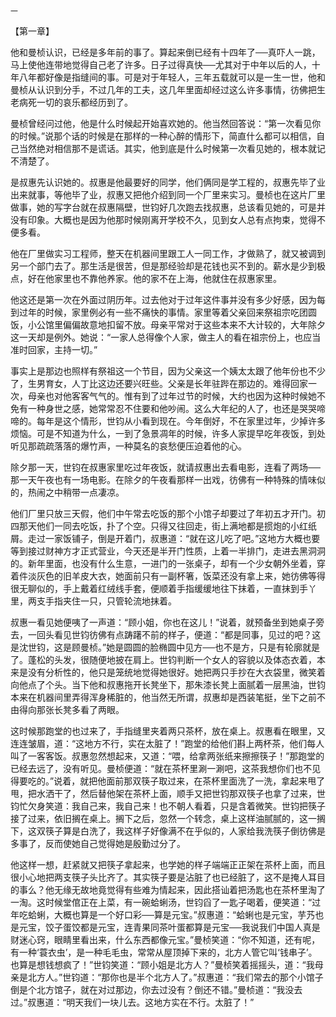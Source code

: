     一 

   【第一章】

   他和曼桢认识，已经是多年前的事了。算起来倒已经有十四年了──真吓人一跳，马上使他连带地觉得自己老了许多。日子过得真快──尤其对于中年以后的人，十年八年都好像是指缝间的事。可是对于年轻人，三年五载就可以是一生一世，他和曼桢从认识到分手，不过几年的工夫，这几年里面却经过这么许多事情，彷佛把生老病死一切的哀乐都经历到了。

   曼桢曾经问过他，他是什么时候起开始喜欢她的。他当然回答说：“第一次看见你的时候。”说那个话的时候是在那样的一种心醉的情形下，简直什么都可以相信，自己当然绝对相信那不是谎话。其实，他到底是什么时候第一次看见她的，根本就记不清楚了。

   是叔惠先认识她的。叔惠是他最要好的同学，他们俩同是学工程的，叔惠先毕了业出来就事，等他毕了业，叔惠又把他介绍到同一个厂里来实习。曼桢也在这片厂里做事，她的写字台就在叔惠隔壁，世钧好几次跑去找叔惠，总该看见她的，可是并没有印象。大概也是因为他那时候刚离开学校不久，见到女人总有点拘束，觉得不便多看。

   他在厂里做实习工程师，整天在机器间里跟工人一同工作，才做熟了，就又被调到另一个部门去了。那生活是很苦，但是那经验却是花钱也买不到的。薪水是少到极点，好在他家里也不靠他养家。他的家不在上海，他就住在叔惠家里。

   他这还是第一次在外面过阴历年。过去他对于过年这件事并没有多少好感，因为每到过年的时候，家里例必有一些不痛快的事情。家里等着父亲回来祭祖宗吃团圆饭，小公馆里偏偏故意地扣留不放。母亲平常对于这些本来不大计较的，大年除夕这一天却是例外。她说：“一家人总得像个人家，做主人的看在祖宗份上，也应当准时回家，主持一切。”

   事实上是那边也照样有祭祖这一个节目，因为父亲这一个姨太太跟了他年份也不少了，生男育女，人丁比这边还要兴旺些。父亲是长年驻跸在那边的。难得回家一次，母亲也对他客客气气的。惟有到了过年过节的时候，大约也因为这种时候她不免有一种身世之感，她常常忍不住要和他吵闹。这么大年纪的人了，也还是哭哭啼啼的。每年是这个情形，世钧从小看到现在。今年倒好，不在家里过年，少掉许多烦恼。可是不知道为什么，一到了急景凋年的时候，许多人家提早吃年夜饭，到处听见那疏疏落落的爆竹声，一种莫名的哀愁便压迫着他的心。

   除夕那一天，世钧在叔惠家里吃过年夜饭，就请叔惠出去看电影，连看了两场──那一天午夜也有一场电影。在除夕的午夜看那样一出戏，彷佛有一种特殊的情味似的，热闹之中稍带一点凄凉。

   他们厂里只放三天假，他们中午常去吃饭的那个小馆子却要过了年初五才开门。初四那天他们一同去吃饭，扑了个空。只得又往回走，街上满地都是掼炮的小红纸屑。走过一家饭铺子，倒是开着门，叔惠道：“就在这儿吃了吧。”这地方大概也要等到接过财神方才正式营业，今天还是半开门性质，上着一半排门，走进去黑洞洞的。新年里面，也没有什么生意，一进门的一张桌子，却有一个少女朝外坐着，穿着件淡灰色的旧羊皮大衣，她面前只有一副杯箸，饭菜还没有拿上来，她彷佛等得很无聊似的，手上戴着红绒线手套，便顺着手指缓缓地往下抹着，一直抹到手丫里，两支手指夹住一只，只管轮流地抹着。

   叔惠一看见她便咦了一声道：“顾小姐，你也在这儿！”说着，就预备坐到她桌子旁去，一回头看见世钧彷佛有点踌躇不前的样子，便道：“都是同事，见过的吧？这是沈世钧，这是顾曼桢。”她是圆圆的脸椭圆中见方──也不是方，只是有轮廓就是了。蓬松的头发，很随便地披在肩上。世钧判断一个女人的容貌以及体态衣着，本来是没有分析性的，他只是笼统地觉得她很好。她把两只手抄在大衣袋里，微笑着向他点了个头。当下他和叔惠拖开长凳坐下，那朱漆长凳上面腻着一层黑油，世钧本来在机器间里弄得浑身稀脏的，他当然无所谓，叔惠却是西装笔挺，坐下之前不由得向那张长凳多看了两眼。

   这时候那跑堂的也过来了，手指缝里夹着两只茶杯，放在桌上。叔惠看在眼里，又连连皱眉，道：“这地方不行，实在太脏了！”跑堂的给他们斟上两杯茶，他们每人叫了一客客饭。叔惠忽然想起来，又道：“喂，给拿两张纸来擦擦筷子！”那跑堂的已经去远了，没有听见。曼桢便道：“就在茶杯里涮一涮吧，这茶我想你们也不见得要吃的。”说着，就把他面前那双筷子取过来，在茶杯里面洗了一洗，拿起来甩了甩，把水洒干了，然后替他架在茶杯上面，顺手又把世钧那双筷子也拿了过来，世钧忙欠身笑道：我自己来，我自己来！也不朝人看着，只是含着微笑。世钧把筷子接了过来，依旧搁在桌上。搁下之后，忽然一个转念，桌上这样油腻腻的，这一搁下，这双筷子算是白洗了，我这样子好像满不在乎似的，人家给我洗筷子倒彷佛是多事了，反而使她自己觉得她是殷勤过分了。

   他这样一想，赶紧就又把筷子拿起来，也学她的样子端端正正架在茶杯上面，而且很小心地把两支筷子头比齐了。其实筷子要是沾脏了也已经脏了，这不是掩人耳目的事么？他无缘无故地竟觉得有些难为情起来，因此搭讪着把汤匙也在茶杯里淘了一淘。这时候堂倌正在上菜，有一碗蛤蜊汤，世钧舀了一匙子喝着，便笑道：“过年吃蛤蜊，大概也算是一个好口彩──算是元宝。”叔惠道：“蛤蜊也是元宝，芋艿也是元宝，饺子蛋饺都是元宝，连青果同茶叶蛋都算是元宝──我说我们中国人真是财迷心窍，眼睛里看出来，什么东西都像元宝。”曼桢笑道：“你不知道，还有呢，有一种‘蓑衣虫’，是一种毛毛虫，常常从屋顶掉下来的，北方人管它叫‘钱串子’。也算是想钱想疯了！”世钧笑道：“顾小姐是北方人？”曼桢笑着摇摇头，道：“我母亲是北方人。”世钧道：“那你也是半个北方人了。”叔惠道：“我们常去的那个小馆子倒是个北方馆子，就在对过那边，你去过没有？倒还不错。”曼桢道：“我没去过。”叔惠道：“明天我们一块儿去。这地方实在不行。太脏了！”

